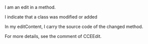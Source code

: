 I am an edit in a method.

I indicate that a class was modified or added

In my editContent, I carry the source code of the changed method.

For more details, see the comment of CCEEdit.